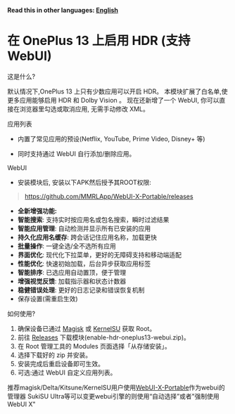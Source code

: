 **Read this in other languages: [English](README.md)**


# 在 OnePlus 13 上启用 HDR (支持 WebUI)

这是什么?

默认情况下,OnePlus 13 上只有少数应用可以开启 HDR。
本模块扩展了白名单,使更多应用能够启用 HDR 和 Dolby Vision
。
现在还新增了一个 WebUI, 你可以直接在浏览器里勾选或取消应用, 无需手动修改 XML。

应用列表

- 内置了常见应用的预设(Netflix, YouTube, Prime Video, Disney+ 等)

- 同时支持通过 WebUI 自行添加/删除应用。

WebUI

- 安装模块后, 安装以下APK然后授予其ROOT权限:

 >https://github.com/MMRLApp/WebUI-X-Portable/releases


- **全新增强功能:**
 - **智能搜索**: 支持实时按应用名或包名搜索，瞬时过滤结果
 - **智能应用管理**: 自动检测并显示所有已安装的应用
 - **持久化应用名缓存**: 跨会话记住应用名称，加载更快
 - **批量操作**: 一键全选/全不选所有应用
 - **界面优化**: 现代化下拉菜单，更好的无障碍支持和移动端适配
 - **性能优化**: 快速初始加载，后台异步获取应用标签
 - **智能排序**: 已选应用自动置顶，便于管理
 - **增强视觉反馈**: 加载指示器和状态计数器
 - **稳健错误处理**: 更好的日志记录和错误恢复机制
 - 保存设置(需重启生效)

如何使用?

1. 确保设备已通过 [Magisk](https://topjohnwu.github.io/Magisk/install.html) 或 [KernelSU](https://kernelsu.org/guide/installation.html) 获取 Root。
2. 前往 [Releases](https://github.com/HoneyWhiteCloud/enable-hdr-oneplus13-webui/releases) 下载模块(enable-hdr-oneplus13-webui.zip)。
3. 在 Root 管理工具的 Modules 页面选择「从存储安装」。
4. 选择下载好的 zip 并安装。
5. 安装完成后重启设备即可生效。
6. 可选:通过 WebUI 自定义应用列表。

推荐magisk/Delta/Kitsune/KernelSU用户使用[WebUI-X-Portable](https://github.com/MMRLApp/WebUI-X-Portable)作为webui的管理器
SukiSU Ultra等可以变更webui引擎的则使用“自动选择”或者"强制使用WebUI X"



